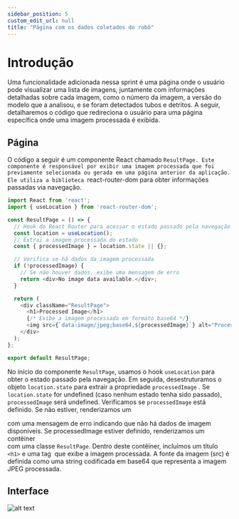 ```yaml
---
sidebar_position: 5
custom_edit_url: null
title: "Página com os dados coletados do robô"
---
```


# Introdução

Uma funcionalidade adicionada nessa sprint é uma página onde o usuário pode visualizar uma lista de imagens, juntamente com informações detalhadas sobre cada imagem, como o número da imagem, a versão do modelo que a analisou, e se foram detectados tubos e detritos. A seguir, detalharemos o código que redireciona o usuário para uma página específica onde uma imagem processada é exibida.

## Página
O código a seguir é um componente React chamado `ResultPage. Este componente é responsável por exibir uma imagem processada que foi previamente selecionada ou gerada em uma página anterior da aplicação. Ele utiliza a biblioteca `react-router-dom para obter informações passadas via navegação.

```js
import React from 'react';
import { useLocation } from 'react-router-dom';

const ResultPage = () => {
  // Hook do React Router para acessar o estado passado pela navegação
  const location = useLocation();
  // Extrai a imagem processada do estado
  const { processedImage } = location.state || {};

  // Verifica se há dados da imagem processada
  if (!processedImage) {
    // Se não houver dados, exibe uma mensagem de erro
    return <div>No image data available.</div>;
  }

  return (
    <div className="ResultPage">
      <h1>Processed Image</h1>
      {/* Exibe a imagem processada em formato base64 */}
      <img src={`data:image/jpeg;base64,${processedImage}`} alt="Processed" />
    </div>
  );
};

export default ResultPage;
```

No início do componente `ResultPage`, usamos o hook `useLocation` para obter o estado passado pela navegação. Em seguida, desestruturamos o objeto `location.state` para extrair a propriedade `processedImage` . Se `location.state` for undefined (caso nenhum estado tenha sido passado), `processedImage` será undefined. Verificamos se `processedImage` está definido. Se não estiver, renderizamos um <div> com uma mensagem de erro indicando que não há dados de imagem disponíveis. Se processedImage estiver definido, renderizamos um contêiner <div> com uma classe `ResultPage`. Dentro deste contêiner, incluímos um título `<h1>` e uma tag <img> que exibe a imagem processada. A fonte da imagem (src) é definida como uma string codificada em base64 que representa a imagem JPEG processada.

## Interface

![alt text](../../../../static/img/inter_dados.png)
